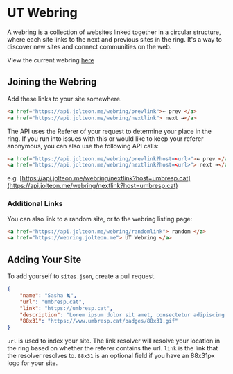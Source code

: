 # UT Webring

A webring is a collection of websites linked together in a circular structure, where each site links to the next and previous sites in the ring. It's a way to discover new sites and connect communities on the web.

View the current webring [here](https://webring.jolteon.me)

## Joining the Webring

Add these links to your site somewhere.
```html
<a href="https://api.jolteon.me/webring/prevlink">← prev </a>
<a href="https://api.jolteon.me/webring/nextlink"> next →</a>
```

The API uses the Referer of your request to determine your place in the ring. If you run into issues with this or would like to keep your referer anonymous, you can also use the following API calls:

```html
<a href="https://api.jolteon.me/webring/prevlink?host=<url>">← prev </a>
<a href="https://api.jolteon.me/webring/nextlink?host=<url>"> next →</a>
```

e.g. [https://api.jolteon.me/webring/nextlink?host=umbresp.cat](https://api.jolteon.me/webring/nextlink?host=umbresp.cat)

### Additional Links

You can also link to a random site, or to the webring listing page:
```html
<a href="https://api.jolteon.me/webring/randomlink"> random </a>
<a href="https://webring.jolteon.me"> UT Webring </a>
```

## Adding Your Site

To add yourself to `sites.json`, create a pull request.
```json
{
    "name": "Sasha 🐈",
    "url": "umbresp.cat",
    "link": "https://umbresp.cat",
    "description": "Lorem ipsum dolor sit amet, consectetur adipiscing elit. Sed do eiusmod tempor incididunt ut labore et dolore magna aliqua.",
    "88x31": "https://www.umbresp.cat/badges/88x31.gif"
}
```

`url` is used to index your site. The link resolver will resolve your location in the ring based on whether the referer contains the url. `link` is the link that the resolver resolves to. `88x31` is an optional field
if you have an 88x31px logo for your site.
